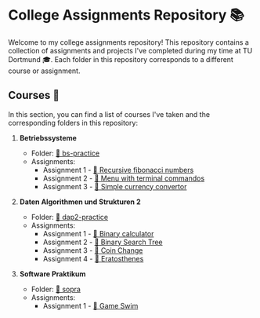# College Assignments Repository 📚

Welcome to my college assignments repository! This repository contains a collection of assignments and projects I've completed during my time at TU Dortmund 🎓. Each folder in this repository corresponds to a different course or assignment.


## Courses 📖

In this section, you can find a list of courses I've taken and the corresponding folders in this repository:

1. **Betriebssysteme**
   - Folder: [📁 bs-practice](/bs-practice/)
   - Assignments:
     - Assignment 1 - [📄 Recursive fibonacci numbers](/bs-practice/1_ex/)
     - Assignment 2 - [📄 Menu with terminal commandos](/bs-practice/2_ex/)
     - Assignment 3 - [📄 Simple currency convertor](/bs-practice/currency-convertor/)

2. **Daten Algorithmen und Strukturen 2**
   - Folder: [📁 dap2-practice](/dap2-practice/)
   - Assignments:
     - Assignment 1 - [📄 Binary calculator](/dap2-practice/binary-calculator/)
     - Assignment 2 - [📄 Binary Search Tree](/dap2-practice/binary-tree/)
     - Assignment 3 - [📄 Coin Change](/dap2-practice/coin-change/)
     - Assignment 4 - [📄 Eratosthenes](/dap2-practice/eratosthenes/)

3. **Software Praktikum**
   - Folder: [📁 sopra](/sopra/)
   - Assignments:
     - Assignment 1 - [📄 Game Swim](/sopra/swim/)
